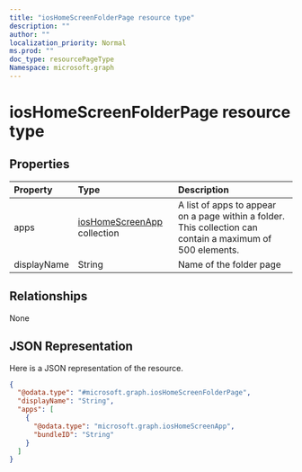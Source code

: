 ```yaml
---
title: "iosHomeScreenFolderPage resource type"
description: ""
author: ""
localization_priority: Normal
ms.prod: ""
doc_type: resourcePageType
Namespace: microsoft.graph
---
```



# iosHomeScreenFolderPage resource type



## Properties
|Property|Type|Description|
|:---|:---|:---|
|apps|[iosHomeScreenApp](../resources/iosHomeScreenApp.md) collection|A list of apps to appear on a page within a folder. This collection can contain a maximum of 500 elements.|
|displayName|String|Name of the folder page|

## Relationships
None

## JSON Representation
Here is a JSON representation of the resource.
<!-- {
  "blockType": "resource",
  "@odata.type": "microsoft.graph.iosHomeScreenFolderPage"
}
-->
``` json
{
  "@odata.type": "#microsoft.graph.iosHomeScreenFolderPage",
  "displayName": "String",
  "apps": [
    {
      "@odata.type": "microsoft.graph.iosHomeScreenApp",
      "bundleID": "String"
    }
  ]
}
```

